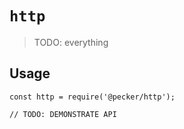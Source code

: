 # `http`

> TODO: everything

## Usage

```
const http = require('@pecker/http');

// TODO: DEMONSTRATE API
```
